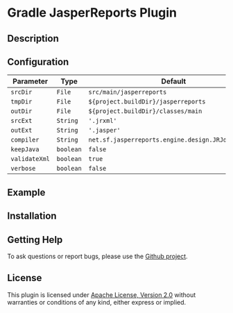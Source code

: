 # Gradle JasperReports Plugin

## Description

## Configuration

| Parameter     | Type      | Default                                            | Description |
|---------------|-----------|----------------------------------------------------|-------------|
| `srcDir`      | `File`    | `src/main/jasperreports`                           |             |
| `tmpDir`      | `File`    | `${project.buildDir}/jasperreports`                |             |
| `outDir`      | `File`    | `${project.buildDir}/classes/main`                 |             |
| `srcExt`      | `String`  | `'.jrxml'`                                         |             |
| `outExt`      | `String`  | `'.jasper'`                                        |             |
| `compiler`    | `String`  | `net.sf.jasperreports.engine.design.JRJdtCompiler` |             |
| `keepJava`    | `boolean` | `false`                                            |             |
| `validateXml` | `boolean` | `true`                                             |             |
| `verbose`     | `boolean` | `false`                                            |             |

## Example

## Installation

## Getting Help

To ask questions or report bugs, please use the [Github project](https://github.com/gmazelier/gradle/jasperreports/issues).

## License
This plugin is licensed under [Apache License, Version 2.0](http://www.apache.org/licenses/LICENSE-2.0.html)
without warranties or conditions of any kind, either express or implied.
